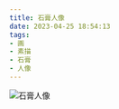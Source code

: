 ```yaml
---
title: 石膏人像
date: 2023-04-25 18:54:13
tags:
- 画
- 素描
- 石膏
- 人像
---
```


![石膏人像](7C869883-0A2C-4E0B-85C4-A2650EC200E9_1_102_o_s.jpg)